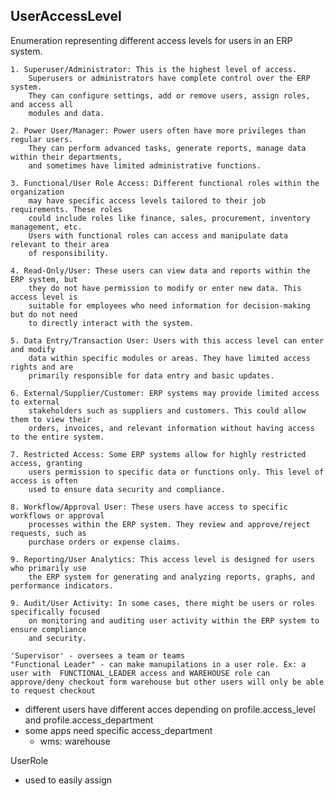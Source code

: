 ## UserAccessLevel
Enumeration representing different access levels for users in an ERP system.

    1. Superuser/Administrator: This is the highest level of access. 
        Superusers or administrators have complete control over the ERP system. 
        They can configure settings, add or remove users, assign roles, and access all 
        modules and data.

    2. Power User/Manager: Power users often have more privileges than regular users. 
        They can perform advanced tasks, generate reports, manage data within their departments, 
        and sometimes have limited administrative functions.

    3. Functional/User Role Access: Different functional roles within the organization 
        may have specific access levels tailored to their job requirements. These roles
        could include roles like finance, sales, procurement, inventory management, etc. 
        Users with functional roles can access and manipulate data relevant to their area 
        of responsibility.

    4. Read-Only/User: These users can view data and reports within the ERP system, but
        they do not have permission to modify or enter new data. This access level is 
        suitable for employees who need information for decision-making but do not need 
        to directly interact with the system.

    5. Data Entry/Transaction User: Users with this access level can enter and modify 
        data within specific modules or areas. They have limited access rights and are  
        primarily responsible for data entry and basic updates.

    6. External/Supplier/Customer: ERP systems may provide limited access to external 
        stakeholders such as suppliers and customers. This could allow them to view their 
        orders, invoices, and relevant information without having access to the entire system.

    7. Restricted Access: Some ERP systems allow for highly restricted access, granting 
        users permission to specific data or functions only. This level of access is often 
        used to ensure data security and compliance.

    8. Workflow/Approval User: These users have access to specific workflows or approval 
        processes within the ERP system. They review and approve/reject requests, such as 
        purchase orders or expense claims.

    9. Reporting/User Analytics: This access level is designed for users who primarily use 
        the ERP system for generating and analyzing reports, graphs, and performance indicators.

    9. Audit/User Activity: In some cases, there might be users or roles specifically focused 
        on monitoring and auditing user activity within the ERP system to ensure compliance 
        and security.

    'Supervisor' - oversees a team or teams
    "Functional Leader" - can make manupilations in a user role. Ex: a user with  FUNCTIONAL_LEADER access and WAREHOUSE role can approve/deny checkout form warehouse but other users will only be able to request checkout

- different users have different acces depending on profile.access_level and 
profile.access_department
- some apps need specific access_department
    - wms: warehouse

UserRole
 - used to easily assign 